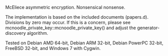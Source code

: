 McEliece asymmetric encryption. Nonsensical nonsense.

The implementation is based on the included documents (papers.d). Divisions
by zero may occur. If this is a concern, please see
mcnoodle_private_key::mcnoodle_private_key() and adjust the
generator-discovery algorithm.

Tested on Debian AMD 64-bit, Debian ARM 32-bit, Debian PowerPC 32-bit,
FreeBSD 32-bit, and Windows 7 with Cygwin.
